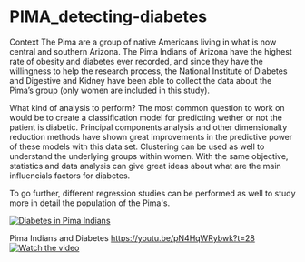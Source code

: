 # PIMA_detecting-diabetes
Context
The Pima are a group of native Americans living in what is now central and southern Arizona. The Pima Indians of Arizona have the highest rate of obesity and diabetes ever recorded, and since they have the willingness to help the research process, the National Institute of Diabetes and Digestive and Kidney have been able to collect the data about the Pima’s group (only women are included in this study).

What kind of analysis to perform?
The most common question to work on would be to create a classification model for predicting wether or not the patient is diabetic. Principal components analysis and other dimensionalty reduction methods have shown great improvements in the predictive power of these models with this data set. Clustering can be used as well to understand the underlying groups within women. With the same objective, statistics and data analysis can give great ideas about what are the main influencials factors for diabetes.

To go further, different regression studies can be performed as well to study more in detail the population of the Pima's.


[![Diabetes in Pima Indians](https://img.youtube.com/vi/pN4HqWRybwk?t=28/0.jpg)](https://www.youtube.com/watch?v=pN4HqWRybwk&t=183s)

Pima Indians and Diabetes
https://youtu.be/pN4HqWRybwk?t=28
[![Watch the video](https://img.youtube.com/vi/T-D1KVIuvjA/maxresdefault.jpg)](https://youtu.be/pN4HqWRybwk&t=183s)
